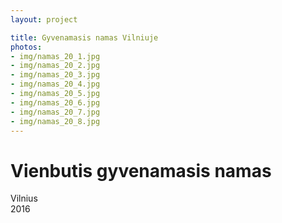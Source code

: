 ```yaml
---
layout: project

title: Gyvenamasis namas Vilniuje
photos:
- img/namas_20_1.jpg
- img/namas_20_2.jpg
- img/namas_20_3.jpg
- img/namas_20_4.jpg
- img/namas_20_5.jpg
- img/namas_20_6.jpg
- img/namas_20_7.jpg
- img/namas_20_8.jpg
---
```

<h1>Vienbutis gyvenamasis namas</h1>
<p>Vilnius<br/>2016</p>
